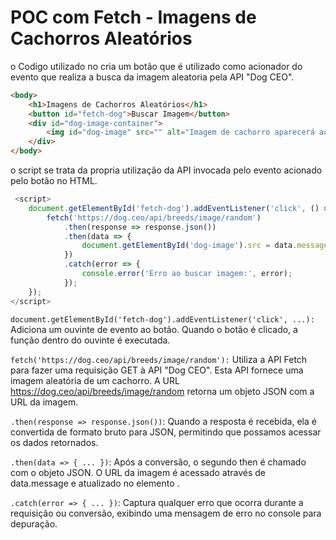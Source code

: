  # POC com Fetch - Imagens de Cachorros Aleatórios
o Codigo utilizado no <body> cria um botão que é utilizado como acionador do evento que realiza a busca da imagem aleatoria pela API "Dog CEO".

```html
<body>
    <h1>Imagens de Cachorros Aleatórios</h1>
    <button id="fetch-dog">Buscar Imagem</button>
    <div id="dog-image-container">
        <img id="dog-image" src="" alt="Imagem de cachorro aparecerá aqui" style="max-width: 500px;">
    </div>
</body>
```


 o script se trata da propria utilização da API invocada pelo evento acionado pelo botão no HTML.
```javascript
 <script>
    document.getElementById('fetch-dog').addEventListener('click', () => {
        fetch('https://dog.ceo/api/breeds/image/random')
            .then(response => response.json())
            .then(data => {
                document.getElementById('dog-image').src = data.message;
            })
            .catch(error => {
                console.error('Erro ao buscar imagem:', error);
            });
    });
</script>
```
``document.getElementById('fetch-dog').addEventListener('click', ...):`` Adiciona um ouvinte de evento ao botão. Quando o botão é clicado, a função dentro do ouvinte é executada.

``fetch('https://dog.ceo/api/breeds/image/random'):`` Utiliza a API Fetch para fazer uma requisição GET à API "Dog CEO". Esta API fornece uma imagem aleatória de um cachorro. A URL https://dog.ceo/api/breeds/image/random retorna um objeto JSON com a URL da imagem.

``.then(response => response.json())``: Quando a resposta é recebida, ela é convertida de formato bruto para JSON, permitindo que possamos acessar os dados retornados.

``.then(data => { ... })``: Após a conversão, o segundo then é chamado com o objeto JSON. O URL da imagem é acessado através de data.message e atualizado no elemento <img>.

``.catch(error => { ... })``: Captura qualquer erro que ocorra durante a requisição ou conversão, exibindo uma mensagem de erro no console para depuração.


